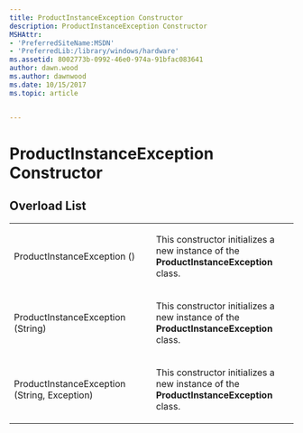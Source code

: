 ```yaml
---
title: ProductInstanceException Constructor
description: ProductInstanceException Constructor
MSHAttr:
- 'PreferredSiteName:MSDN'
- 'PreferredLib:/library/windows/hardware'
ms.assetid: 8002773b-0992-46e0-974a-91bfac083641
author: dawn.wood
ms.author: dawnwood
ms.date: 10/15/2017
ms.topic: article


---
```


# ProductInstanceException Constructor


## <span id="Overload_List"></span><span id="overload_list"></span><span id="OVERLOAD_LIST"></span>Overload List


<table>
<colgroup>
<col width="50%" />
<col width="50%" />
</colgroup>
<tbody>
<tr class="odd">
<td><p>ProductInstanceException ()</p></td>
<td><p>This constructor initializes a new instance of the <strong>ProductInstanceException</strong> class.</p></td>
</tr>
<tr class="even">
<td><p>ProductInstanceException (String)</p></td>
<td><p>This constructor initializes a new instance of the <strong>ProductInstanceException</strong> class.</p></td>
</tr>
<tr class="odd">
<td><p>ProductInstanceException (String, Exception)</p></td>
<td><p>This constructor initializes a new instance of the <strong>ProductInstanceException</strong> class.</p></td>
</tr>
</tbody>
</table>

 

 

 






